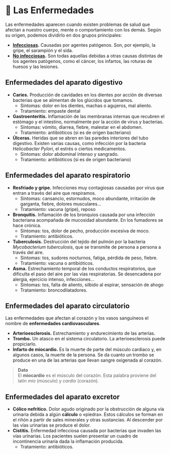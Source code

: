 # 🦠 Las Enfermedades

Las enfermedades aparecen cuando existen problemas de salud que afectan a nuestro cuerpo, mente o comportamiento con los demás. Según su origen, podemos dividirlo en dos grupos principales:

* **[Infecciosas](infection.md).** Causadas por agentes patógenos. Son, por ejemplo, la gripe, el sarampión y el sida.
* **[No infecciosas](non-infection.md).** Son todas aquellas debidas a otras causas distintas de los agentes patógenos, como el cáncer, los infartos, las roturas de huesos y las lesiones.


## Enfermedades del aparato digestivo

* **Caries.** Producción de cavidades en los dientes por acción de diversas bacterias que se alimentan de los glúcidos que tomamos.
    * Síntomas: dolor en los dientes, machas o agujeros, mal aliento.
    * Tratamiento: empaste dental
* **Gastroenteritis.** Inflamación de las membranas internas que recubren el estómago y el intestino, normalmente por la acción de virus y bacterias.
    * Síntomas: vómito, diarrea, fiebre, malestar en el abdomen.
    * Tratamiento: antibióticos (si es de origen bacteriano)
* **Úlceras.** Heridas que se abren en las paredes interiores del tubo digestivo. Existen varias causas, como infección por la bacteria _Helicobacter Pylori_, el estrés o ciertos medicamentos.
    * Síntomas: dolor abdominal intenso y sangrado.
    * Tratamiento: antibióticos (si es de origen bacteriano)

## Enfermedades del aparato respiratorio

* **Resfriado y gripe.** Infecciones muy contagiosas causadas por virus que entran a través del aire que respiramos.
    * Síntomas: cansancio, estornudos, moco abundante, irritación de garganta, fiebre, dolores musculares...
    * Tratamiento: vacuna (gripe), reposo
* **Bronquitis.** Inflamación de los bronquios causada por una infección bacteriana acompañada de mucosidad abundante. En los fumadores se hace crónica.
    * Síntomas: tos, dolor de pecho, producción excesiva de moco.
    * Tratamiento: antibióticos.
* **Tuberculosis.** Destrucción del tejido del pulmón por la bacteria _Mycobacterium tuberculosis_, que se transmite de persona a persona a través del aire.
    * Síntomas: tos, sudores nocturnos, fatiga, pérdida de peso, fiebre.
    * Tratamiento: vacuna o antibióticos.
* **Asma.**  Estrechamiento temporal de los conductos respiratorios, que dificulta el paso del aire por las vías respiratorias. Se desencadena por alergia, ejercicio intenso, infecciones...
    * Síntomas: tos, falta de aliento, silbido al espirar, sensación de ahogo
    * Tratamiento: broncodilatadores.

## Enfermedades del aparato circulatorio

Las enfermedades que afectan al corazón y los vasos sanguíneos el nombre de **enfermedades cardiovasculares**.

* **Arterioesclerosis.** Estrechamiento y endurecimiento de las arterias.
* **Trombo.** Un atasco en el sistema circulatorio. La arterioesclerosis puede propiciarlo.
* **Infarto de miocardio.** Es la muerte de parte del músculo cardiaco y, en algunos casos, la muerte de la persona. Se da cuanto un trombo se produce en una de las arterias que llevan sangre oxigenada al corazón.

> **Dato**  
> El **miocardio** es el músculo del corazón. Esta palabra proviene del latín _mio_ (músculo) y _cardio_ (corazón). 

## Enfermedades del aparato excretor

* **Cólico nefrítico.** Dolor agudo originado por la obstrucción de alguna vía urinaria debida a algún **cálculo** o «piedra». Estos cálculos se forman en el riñón a partir de sales minerales y otras sustancias. Al descender por las vías urinarias se produce el dolor.
* **Cistitis.** Enfermedad infecciosa causada por bacterias que invaden las vías urinarias. Los pacientes suelen presentar un cuadro de incontinencia urinaria dada la inflamación producida.
    * Tratamiento: antibióticos.